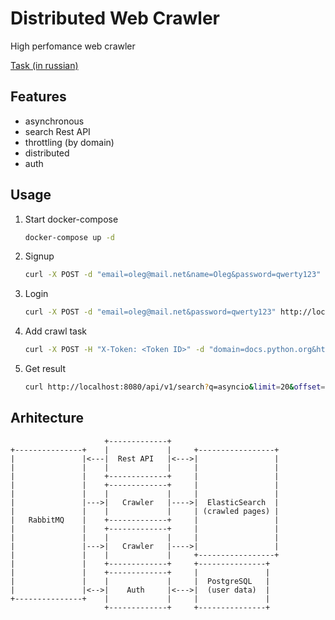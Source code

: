 # Distributed Web Crawler
High perfomance web crawler

[Task (in russian)](task.md)

## Features
- asynchronous
- search Rest API
- throttling (by domain)
- distributed
- auth

## Usage
1. Start docker-compose
    ```bash
    docker-compose up -d
    ```
2. Signup
    ```bash
    curl -X POST -d "email=oleg@mail.net&name=Oleg&password=qwerty123" http://localhost:8080/api/v1/signup
    ```
3. Login
    ```bash
    curl -X POST -d "email=oleg@mail.net&password=qwerty123" http://localhost:8080/api/v1/login
    ```
4. Add crawl task
    ```bash
    curl -X POST -H "X-Token: <Token ID>" -d "domain=docs.python.org&http=1" http://localhost:8080/api/v1/index
    ```
5. Get result
    ```bash
    curl http://localhost:8080/api/v1/search?q=asyncio&limit=20&offset=5
    ```

## Arhitecture
```
                     +-------------+                      
+---------------+    |             |     +-----------------+
|               |<---|  Rest API   |<--->|                 |
|               |    |             |     |                 |
|               |    +-------------+     |                 |
|               |    +-------------+     |                 |
|               |    |             |     |                 |
|               |--->|   Crawler   |---->|  ElasticSearch  |
|               |    |             |     | (crawled pages) |
|   RabbitMQ    |    +-------------+     |                 |
|               |    +-------------+     |                 |
|               |    |             |     |                 |
|               |--->|   Crawler   |---->|                 |
|               |    |             |     +-----------------+
|               |    +-------------+     +---------------+ 
|               |    +-------------+     |               |
|               |    |             |     |  PostgreSQL   |
|               |<-->|    Auth     |<--->|  (user data)  |
+---------------+    |             |     |               |
                     +-------------+     +---------------+
```
